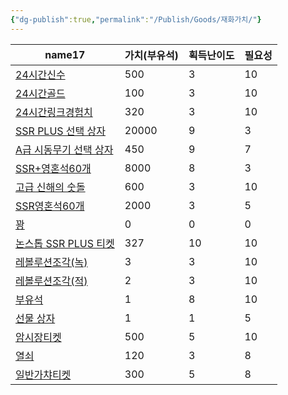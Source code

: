 ```yaml
---
{"dg-publish":true,"permalink":"/Publish/Goods/재화가치/"}
---
```




<div><table class="dataview table-view-table"><thead class="table-view-thead"><tr class="table-view-tr-header"><th class="table-view-th"><span>name</span><span class="dataview small-text">17</span></th><th class="table-view-th"><span>가치(부유석)</span></th><th class="table-view-th"><span>획득난이도</span></th><th class="table-view-th"><span>필요성</span></th></tr></thead><tbody class="table-view-tbody"><tr><td><span><a data-tooltip-position="top" aria-label="Publish/Goods/Currencies/24시간신수.md" data-href="Publish/Goods/Currencies/24시간신수.md" href="Publish/Goods/Currencies/24시간신수.md" class="internal-link" target="_blank" rel="noopener">24시간신수</a></span></td><td>500</td><td>3</td><td>10</td></tr><tr><td><span><a data-tooltip-position="top" aria-label="Publish/Goods/Currencies/24시간골드.md" data-href="Publish/Goods/Currencies/24시간골드.md" href="Publish/Goods/Currencies/24시간골드.md" class="internal-link" target="_blank" rel="noopener">24시간골드</a></span></td><td>100</td><td>3</td><td>10</td></tr><tr><td><span><a data-tooltip-position="top" aria-label="Publish/Goods/Currencies/24시간링크경험치.md" data-href="Publish/Goods/Currencies/24시간링크경험치.md" href="Publish/Goods/Currencies/24시간링크경험치.md" class="internal-link" target="_blank" rel="noopener">24시간링크경험치</a></span></td><td>320</td><td>3</td><td>10</td></tr><tr><td><span><a data-tooltip-position="top" aria-label="Publish/Goods/Currencies/SSR PLUS 선택 상자.md" data-href="Publish/Goods/Currencies/SSR PLUS 선택 상자.md" href="Publish/Goods/Currencies/SSR PLUS 선택 상자.md" class="internal-link" target="_blank" rel="noopener">SSR PLUS 선택 상자</a></span></td><td>20000</td><td>9</td><td>3</td></tr><tr><td><span><a data-tooltip-position="top" aria-label="Publish/Goods/Currencies/A급 시동무기 선택 상자.md" data-href="Publish/Goods/Currencies/A급 시동무기 선택 상자.md" href="Publish/Goods/Currencies/A급 시동무기 선택 상자.md" class="internal-link" target="_blank" rel="noopener">A급 시동무기 선택 상자</a></span></td><td>450</td><td>9</td><td>7</td></tr><tr><td><span><a data-tooltip-position="top" aria-label="Publish/Goods/Currencies/SSR+영혼석60개.md" data-href="Publish/Goods/Currencies/SSR+영혼석60개.md" href="Publish/Goods/Currencies/SSR+영혼석60개.md" class="internal-link" target="_blank" rel="noopener">SSR+영혼석60개</a></span></td><td>8000</td><td>8</td><td>3</td></tr><tr><td><span><a data-tooltip-position="top" aria-label="Publish/Goods/Currencies/고급 신해의 숫돌.md" data-href="Publish/Goods/Currencies/고급 신해의 숫돌.md" href="Publish/Goods/Currencies/고급 신해의 숫돌.md" class="internal-link" target="_blank" rel="noopener">고급 신해의 숫돌</a></span></td><td>600</td><td>3</td><td>10</td></tr><tr><td><span><a data-tooltip-position="top" aria-label="Publish/Goods/Currencies/SSR영혼석60개.md" data-href="Publish/Goods/Currencies/SSR영혼석60개.md" href="Publish/Goods/Currencies/SSR영혼석60개.md" class="internal-link" target="_blank" rel="noopener">SSR영혼석60개</a></span></td><td>2000</td><td>3</td><td>5</td></tr><tr><td><span><a data-tooltip-position="top" aria-label="Publish/Goods/Currencies/꽝.md" data-href="Publish/Goods/Currencies/꽝.md" href="Publish/Goods/Currencies/꽝.md" class="internal-link" target="_blank" rel="noopener">꽝</a></span></td><td>0</td><td>0</td><td>0</td></tr><tr><td><span><a data-tooltip-position="top" aria-label="Publish/Goods/Currencies/논스톱 SSR PLUS 티켓.md" data-href="Publish/Goods/Currencies/논스톱 SSR PLUS 티켓.md" href="Publish/Goods/Currencies/논스톱 SSR PLUS 티켓.md" class="internal-link" target="_blank" rel="noopener">논스톱 SSR PLUS 티켓</a></span></td><td>327</td><td>10</td><td>10</td></tr><tr><td><span><a data-tooltip-position="top" aria-label="Publish/Goods/Currencies/레볼루션조각(녹).md" data-href="Publish/Goods/Currencies/레볼루션조각(녹).md" href="Publish/Goods/Currencies/레볼루션조각(녹).md" class="internal-link" target="_blank" rel="noopener">레볼루션조각(녹)</a></span></td><td>3</td><td>3</td><td>10</td></tr><tr><td><span><a data-tooltip-position="top" aria-label="Publish/Goods/Currencies/레볼루션조각(적).md" data-href="Publish/Goods/Currencies/레볼루션조각(적).md" href="Publish/Goods/Currencies/레볼루션조각(적).md" class="internal-link" target="_blank" rel="noopener">레볼루션조각(적)</a></span></td><td>2</td><td>3</td><td>10</td></tr><tr><td><span><a data-tooltip-position="top" aria-label="Publish/Goods/Currencies/부유석.md" data-href="Publish/Goods/Currencies/부유석.md" href="Publish/Goods/Currencies/부유석.md" class="internal-link" target="_blank" rel="noopener">부유석</a></span></td><td>1</td><td>8</td><td>10</td></tr><tr><td><span><a data-tooltip-position="top" aria-label="Publish/Goods/Currencies/선물 상자.md" data-href="Publish/Goods/Currencies/선물 상자.md" href="Publish/Goods/Currencies/선물 상자.md" class="internal-link" target="_blank" rel="noopener">선물 상자</a></span></td><td>1</td><td>1</td><td>5</td></tr><tr><td><span><a data-tooltip-position="top" aria-label="Publish/Goods/Currencies/암시장티켓.md" data-href="Publish/Goods/Currencies/암시장티켓.md" href="Publish/Goods/Currencies/암시장티켓.md" class="internal-link" target="_blank" rel="noopener">암시장티켓</a></span></td><td>500</td><td>5</td><td>10</td></tr><tr><td><span><a data-tooltip-position="top" aria-label="Publish/Goods/Currencies/열쇠.md" data-href="Publish/Goods/Currencies/열쇠.md" href="Publish/Goods/Currencies/열쇠.md" class="internal-link" target="_blank" rel="noopener">열쇠</a></span></td><td>120</td><td>3</td><td>8</td></tr><tr><td><span><a data-tooltip-position="top" aria-label="Publish/Goods/Currencies/일반가챠티켓.md" data-href="Publish/Goods/Currencies/일반가챠티켓.md" href="Publish/Goods/Currencies/일반가챠티켓.md" class="internal-link" target="_blank" rel="noopener">일반가챠티켓</a></span></td><td>300</td><td>5</td><td>8</td></tr></tbody></table></div>